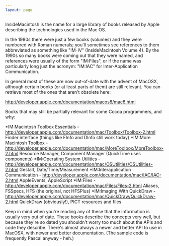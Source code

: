 ```yaml
---
layout: page
---
```


InsideMacintosh is the name for a large library of books released by Apple describing the technologies used in the Mac OS.

In the 1980s there were just a few books (volumes) and they were numbered with Roman numerals; you'll sometimes see references to them abbreviated as something like "IM-IV" (InsideMacintosh Volume 4). By the 1990s so many books were coming out that they were named, and references were usually of the form "IM:Files", or if the name was particularly long just the acronym: "IM:IAC" for Inter-Application Communication.

In general most of these are now out-of-date with the advent of MacOSX, although certain books (or at least parts of them) are still relevant. You can retrieve most of the ones that aren't obsolete here:

 http://developer.apple.com/documentation/macos8/mac8.html

Books that may still be partially relevant for some Cocoa programmers, and why:


*IM:Macintosh Toolbox Essentials - http://developer.apple.com/documentation/mac/Toolbox/Toolbox-2.html
Finder interface (things like FInfo and DInfo still work today)
*IM:More Macintosh Toolbox - http://developer.apple.com/documentation/mac/MoreToolbox/MoreToolbox-2.html
Resource Manager, Component Manager (QuickTime uses components)
*IM:Operating System Utilities - http://developer.apple.com/documentation/mac/OSUtilities/OSUtilities-2.html
Gestalt, Date/Time/Measurement
*IM:Interapplication Communication - http://developer.apple.com/documentation/mac/IAC/IAC-2.html
AppleEvents, AppleScript
*IM:Files - http://developer.apple.com/documentation/mac/Files/Files-2.html
Aliases, FSSpecs, HFS (the original, not HFSPlus)
*IM:Imaging With QuickDraw - http://developer.apple.com/documentation/mac/QuickDraw/QuickDraw-2.html
QuickDraw (obviously!), PICT resources and files


Keep in mind when you're reading any of these that the information is usually very out of date. These books describe the concepts very well, but because they're so dated you shouldn't worry too much about the APIs and code they describe. There's almost always a newer and better API to use in MacOSX, with newer and better documentation. (The sample code is frequently Pascal anyway - heh.)
